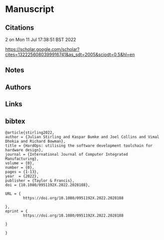 # Manuscript

## Citations

2 on Mon 11 Jul 17:38:51 BST 2022

https://scholar.google.com/scholar?cites=1322256080399916741&as_sdt=2005&sciodt=0,5&hl=en

## Notes

## Authors 


## Links 


## bibtex 
```
@article{stirling2022,
author = {Julian Stirling and Kaspar Bumke and Joel Collins and Vimal Dhokia and Richard Bowman},
title = {HardOps: utilising the software development toolchain for hardware design},
journal = {International Journal of Computer Integrated Manufacturing},
volume = {0},
number = {0},
pages = {1-13},
year  = {2022},
publisher = {Taylor & Francis},
doi = {10.1080/0951192X.2022.2028188},

URL = { 
        https://doi.org/10.1080/0951192X.2022.2028188
    
},
eprint = { 
        https://doi.org/10.1080/0951192X.2022.2028188
    
}

}


```
